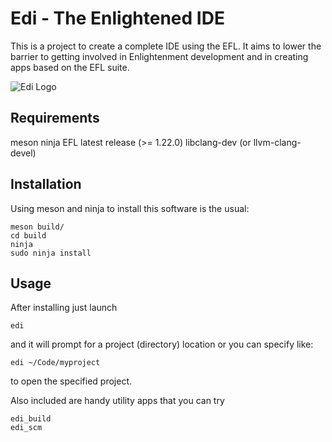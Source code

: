 Edi - The Enlightened IDE
===

This is a project to create a complete IDE using the EFL.
It aims to lower the barrier to getting involved in Enlightenment development
and in creating apps based on the EFL suite.

![Edi Logo](data/desktop/edi.png?raw=true)

## Requirements

meson
ninja
EFL latest release (>= 1.22.0)
libclang-dev (or llvm-clang-devel)

## Installation

Using meson and ninja to install this software is the usual:

    meson build/
    cd build
    ninja
    sudo ninja install

## Usage

After installing just launch

    edi

and it will prompt for a project (directory) location or you can specify like:

    edi ~/Code/myproject

to open the specified project.

Also included are handy utility apps that you can try

    edi_build
    edi_scm

